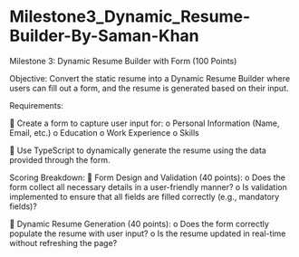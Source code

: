 # Milestone3_Dynamic_Resume-Builder-By-Saman-Khan

Milestone 3: Dynamic Resume Builder with Form (100 Points)

Objective:
Convert the static resume into a Dynamic Resume Builder where users can fill out a form, and the
resume is generated based on their input.

Requirements:

 Create a form to capture user input for:
o Personal Information (Name, Email, etc.)
o Education
o Work Experience
o Skills

 Use TypeScript to dynamically generate the resume using the data provided through the
form.

Scoring Breakdown:
 Form Design and Validation (40 points):
o Does the form collect all necessary details in a user-friendly manner? 
o Is validation implemented to ensure that all fields are filled correctly (e.g.,
mandatory fields)?

 Dynamic Resume Generation (40 points):
o Does the form correctly populate the resume with user input?
o Is the resume updated in real-time without refreshing the page?
